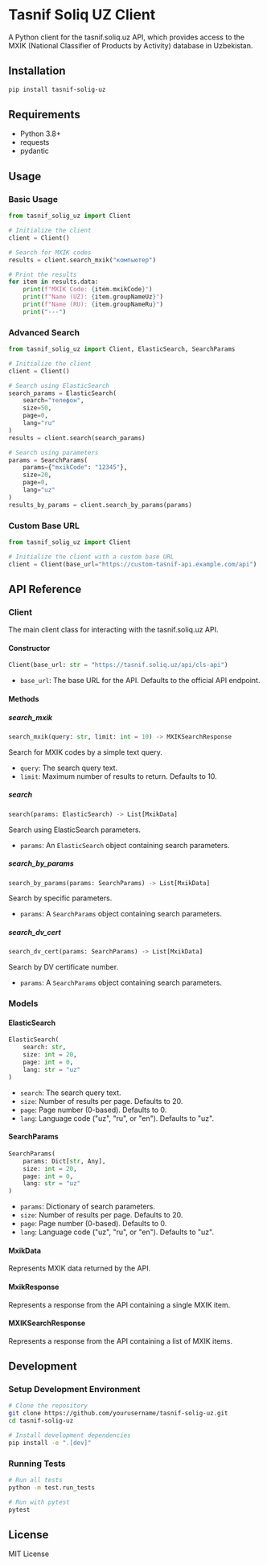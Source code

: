 # Tasnif Soliq UZ Client

A Python client for the tasnif.soliq.uz API, which provides access to the MXIK (National Classifier of Products by Activity) database in Uzbekistan.

## Installation

```bash
pip install tasnif-solig-uz
```

## Requirements

- Python 3.8+
- requests
- pydantic

## Usage

### Basic Usage

```python
from tasnif_solig_uz import Client

# Initialize the client
client = Client()

# Search for MXIK codes
results = client.search_mxik("компьютер")

# Print the results
for item in results.data:
    print(f"MXIK Code: {item.mxikCode}")
    print(f"Name (UZ): {item.groupNameUz}")
    print(f"Name (RU): {item.groupNameRu}")
    print("---")
```

### Advanced Search

```python
from tasnif_solig_uz import Client, ElasticSearch, SearchParams

# Initialize the client
client = Client()

# Search using ElasticSearch
search_params = ElasticSearch(
    search="телефон",
    size=50,
    page=0,
    lang="ru"
)
results = client.search(search_params)

# Search using parameters
params = SearchParams(
    params={"mxikCode": "12345"},
    size=20,
    page=0,
    lang="uz"
)
results_by_params = client.search_by_params(params)

```

### Custom Base URL

```python
from tasnif_solig_uz import Client

# Initialize the client with a custom base URL
client = Client(base_url="https://custom-tasnif-api.example.com/api")
```

## API Reference

### Client

The main client class for interacting with the tasnif.soliq.uz API.

#### Constructor

```python
Client(base_url: str = "https://tasnif.soliq.uz/api/cls-api")
```

- `base_url`: The base URL for the API. Defaults to the official API endpoint.

#### Methods

##### search_mxik

```python
search_mxik(query: str, limit: int = 10) -> MXIKSearchResponse
```

Search for MXIK codes by a simple text query.

- `query`: The search query text.
- `limit`: Maximum number of results to return. Defaults to 10.

##### search

```python
search(params: ElasticSearch) -> List[MxikData]
```

Search using ElasticSearch parameters.

- `params`: An `ElasticSearch` object containing search parameters.

##### search_by_params

```python
search_by_params(params: SearchParams) -> List[MxikData]
```

Search by specific parameters.

- `params`: A `SearchParams` object containing search parameters.

##### search_dv_cert

```python
search_dv_cert(params: SearchParams) -> List[MxikData]
```

Search by DV certificate number.

- `params`: A `SearchParams` object containing search parameters.

### Models

#### ElasticSearch

```python
ElasticSearch(
    search: str,
    size: int = 20,
    page: int = 0,
    lang: str = "uz"
)
```

- `search`: The search query text.
- `size`: Number of results per page. Defaults to 20.
- `page`: Page number (0-based). Defaults to 0.
- `lang`: Language code ("uz", "ru", or "en"). Defaults to "uz".

#### SearchParams

```python
SearchParams(
    params: Dict[str, Any],
    size: int = 20,
    page: int = 0,
    lang: str = "uz"
)
```

- `params`: Dictionary of search parameters.
- `size`: Number of results per page. Defaults to 20.
- `page`: Page number (0-based). Defaults to 0.
- `lang`: Language code ("uz", "ru", or "en"). Defaults to "uz".

#### MxikData

Represents MXIK data returned by the API.

#### MxikResponse

Represents a response from the API containing a single MXIK item.

#### MXIKSearchResponse

Represents a response from the API containing a list of MXIK items.

## Development

### Setup Development Environment

```bash
# Clone the repository
git clone https://github.com/yourusername/tasnif-solig-uz.git
cd tasnif-solig-uz

# Install development dependencies
pip install -e ".[dev]"
```

### Running Tests

```bash
# Run all tests
python -m test.run_tests

# Run with pytest
pytest
```

## License

MIT License 